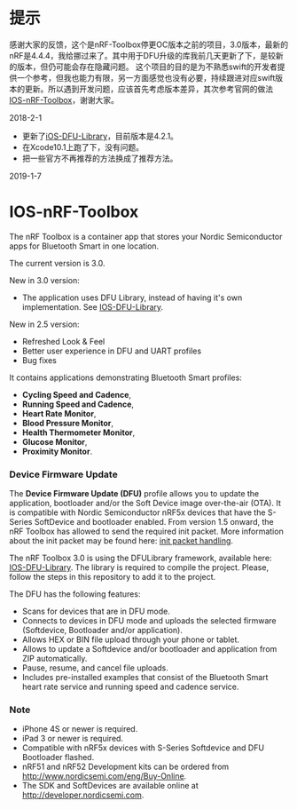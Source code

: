 # 提示

感谢大家的反馈，这个是nRF-Toolbox停更OC版本之前的项目，3.0版本，最新的nRF是4.4.4，我给挪过来了。其中用于DFU升级的库我前几天更新了下，是较新的版本，但仍可能会存在隐藏问题。
这个项目的目的是为不熟悉swift的开发者提供一个参考，但我也能力有限，另一方面感觉也没有必要，持续跟进对应swift版本的更新。所以遇到开发问题，应该首先考虑版本差异，其次参考官网的做法[IOS-nRF-Toolbox](https://github.com/NordicSemiconductor/IOS-nRF-Toolbox)，谢谢大家。

2018-2-1

* 更新了[iOS-DFU-Library](https://github.com/NordicSemiconductor/IOS-Pods-DFU-Library)，目前版本是4.2.1。
* 在Xcode10.1上跑了下，没有问题。
* 把一些官方不再推荐的方法换成了推荐方法。

2019-1-7



# IOS-nRF-Toolbox

The nRF Toolbox is a container app that stores your Nordic Semiconductor apps for Bluetooth Smart in one location. 

The current version is 3.0. 

New in 3.0 version:
* The application uses DFU Library, instead of having it's own implementation. See [IOS-DFU-Library](https://github.com/NordicSemiconductor/IOS-DFU-Library).

New in 2.5 version:
* Refreshed Look & Feel
* Better user experience in DFU and UART profiles
* Bug fixes

It contains applications demonstrating Bluetooth Smart profiles: 
* **Cycling Speed and Cadence**, 
* **Running Speed and Cadence**, 
* **Heart Rate Monitor**, 
* **Blood Pressure Monitor**, 
* **Health Thermometer Monitor**, 
* **Glucose Monitor**,
* **Proximity Monitor**. 

### Device Firmware Update

The **Device Firmware Update (DFU)** profile allows you to update the application, bootloader and/or the Soft Device image over-the-air (OTA). It is compatible with Nordic Semiconductor nRF5x devices that have the S-Series SoftDevice and bootloader enabled. From version 1.5 onward, the nRF Toolbox has allowed to send the required init packet. More information about the init packet may be found here: [init packet handling](https://github.com/NordicSemiconductor/nRF-Master-Control-Panel/tree/master/init%20packet%20handling).

The nRF Toolbox 3.0 is using the DFULibrary framework, available here: [IOS-DFU-Library](https://github.com/NordicSemiconductor/IOS-DFU-Library). The library is required to compile the project. Please, follow the steps in this repository to add it to the project.

The DFU has the following features:
- Scans for devices that are in DFU mode.
- Connects to devices in DFU mode and uploads the selected firmware (Softdevice, Bootloader and/or application).
- Allows HEX or BIN file upload through your phone or tablet.
- Allows to update a Softdevice and/or bootloader and application from ZIP automatically.
- Pause, resume, and cancel file uploads.
- Includes pre-installed examples that consist of the Bluetooth Smart heart rate service and running speed and cadence service.

### Note
- iPhone 4S or newer is required.
- iPad 3 or newer is required.
- Compatible with nRF5x devices with S-Series Softdevice and DFU Bootloader flashed.
- nRF51 and nRF52 Development kits can be ordered from http://www.nordicsemi.com/eng/Buy-Online.
- The SDK and SoftDevices are available online at http://developer.nordicsemi.com.
